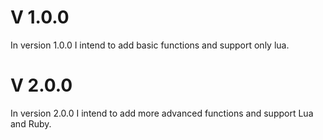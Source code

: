 # V 1.0.0
In version 1.0.0 I intend to add basic functions and support only lua.

# V 2.0.0
In version 2.0.0 I intend to add more advanced functions and support Lua and Ruby.